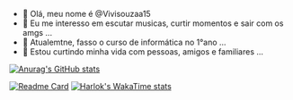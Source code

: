 - 👋 Olá, meu nome é @Vivisouzaa15
- 👀 Eu me interesso em escutar musicas, curtir momentos e sair com os amgs ...
- 🌱 Atualemtne, fasso o curso de informática no 1°ano ...
- 💞️ Estou curtindo minha vida com pessoas, amigos e familiares ...

[![Anurag's GitHub stats](https://github-readme-stats.vercel.app/api?username=Vivisouzaa15)](https://github.com/Vivisouzaa15/github-readme-stats)

[![Readme Card](https://github-readme-stats.vercel.app/api/pin/Vivisouzaa=Vivisouzaa&repo=github-readme-stats)](https://github.com/Vivisouzaa15/github-readme-stats)
[![Harlok's WakaTime stats](https://github-readme-stats.vercel.app/api/wakatimeVivisouzaa15=ffflabs)](https://github.com/Vivisouzaa15/github-readme-stats)
 
